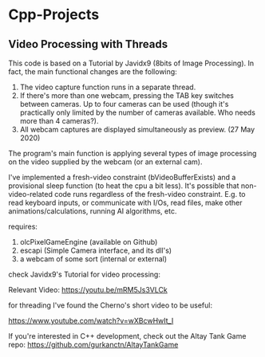 # Cpp-Projects

## Video Processing with Threads
  This code is based on a Tutorial by Javidx9 (8bits of Image Processing). In fact, the main functional changes are the following:
  
  1. The video capture function runs in a separate thread.
  2. If there's more than one webcam, pressing the TAB key switches between cameras. Up to four cameras can be used (though it's practically only limited by the number of cameras available. Who needs more than 4 cameras?).
  3. All webcam captures are displayed simultaneously as preview. (27 May 2020)
  
  The program's main function is applying several types of image processing on the video supplied by the webcam (or an external cam).
  
  I've implemented a fresh-video constraint (bVideoBufferExists) and a provisional sleep function (to heat the cpu a bit less). It's possible that non-video-related code runs regardless of the fresh-video constraint. E.g. to read keyboard inputs, or communicate with I/Os, read files, make other animations/calculations, running AI algorithms, etc.
  
  requires:
  1. olcPixelGameEngine (available on Github)
  2. escapi (Simple Camera interface, and its dll's)
  3. a webcam of some sort (internal or external)
  
  check Javidx9's Tutorial for video processing:
  
  Relevant Video: https://youtu.be/mRM5Js3VLCk
   
  for threading I've found the Cherno's short video to be useful:
  
  https://www.youtube.com/watch?v=wXBcwHwIt_I

If you're interested in C++ development, check out the Altay Tank Game repo: https://github.com/gurkanctn/AltayTankGame
